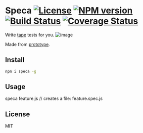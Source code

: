 # Speca [![License][LicenseIMGURL]][LicenseURL] [![NPM version][NPMIMGURL]][NPMURL] [![Build Status][BuildStatusIMGURL]][BuildStatusURL] [![Coverage Status][CoverageIMGURL]][CoverageURL]

[NPMIMGURL]: https://img.shields.io/npm/v/escover.svg?style=flat
[BuildStatusURL]: https://github.com/coderaiser/escover/actions?query=workflow%3A%22Node+CI%22 "Build Status"
[BuildStatusIMGURL]: https://github.com/coderaiser/escover/workflows/Node%20CI/badge.svg
[LicenseIMGURL]: https://img.shields.io/badge/license-MIT-317BF9.svg?style=flat
[NPMURL]: https://npmjs.org/package/escover "npm"
[LicenseURL]: https://tldrlegal.com/license/mit-license "MIT License"
[CoverageURL]: https://coveralls.io/github/coderaiser/escover?branch=master
[CoverageIMGURL]: https://coveralls.io/repos/coderaiser/escover/badge.svg?branch=master&service=github

Write [tape](https://github.com/coderaiser/supertape) tests for you.
![image](https://user-images.githubusercontent.com/1573141/149833901-c8164810-b321-4555-89a1-bd92224202b5.png)

Made from [prototype](https://putout.cloudcmd.io/#/gist/7909855d8c5c58060365f098307d89d5/aa66229c65406c7a2fce7a19a1452fbc1f512eb4).

## Install

```sh
npm i speca -g
```

## Usage

speca feature.js
// creates a file: feature.spec.js

## License

MIT
